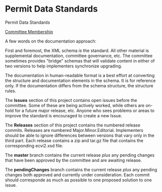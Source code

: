# Permit Data Standards

Permit Data Standards

[Committee Membership](https://github.com/AAVLD-USAHA-ITStandards/Permit/blob/main/Governance/participants.md)

A few words on the documentation approach: 
 
First and foremost, the XML schema *is* the standard.  All other material is supplemental documentation, committee governance, etc.  The committee sometimes provides "bridge" schemas that will validate content in either of two versions to help implementers synchronize upgrading.

The documentation in human-readable format is a best effort at converting the structure and documentation elements in the schema.  It is for reference only.  If the documentation differs from the schema structure, the structure rules.  

The **Issues** section of this project contains open issues before the committee.  Some of these are being actively worked, while others are on-hold for a future major release, etc.  Anyone who sees problems or areas to improve the standard is encouraged to create a new Issue.  

The **Releases** section of this project contains the numbered release commits.  Releases are numbered Major.Minor.Editorial.  Implementers should be able to ignore differences between versions that vary only in the third part. Each release contains a zip and tar.gz file that contains the corresponding ecvi2.xsd file.

The **master** branch contains the current release *plus* any pending changes that have been approved by the committee and are awaiting release.

The **pendingChanges** branch contains the current release *plus* any pending changes both approved and currently under consideration. Each commit should corresponde as much as possible to one proposed solution to one issue.  

